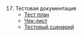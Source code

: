 17. Тестовая документация
    - [Тест план](Test-plan.md)
    - [Чек-лист](Checklist.md)
    - [Тестовый сценарий](Test-case.md)
